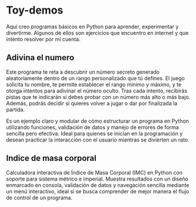 # Toy-demos
Aquí creo programas básicos en Python para aprender, experimentar y divertirme. Algunos de ellos son ejercicios que encuentro en internet y que intento resolver por mi cuenta.
## Adivina el numero

Este programa te reta a descubrir un número secreto generado aleatoriamente dentro de un rango personalizado que tú defines. El juego solicita tu nombre, te permite establecer el rango mínimo y máximo, y te otorga intentos para adivinar el número oculto. Tras cada intento, recibirás pistas que te indicarán si debes probar con un número más alto o más bajo. Además, podrás decidir si quieres volver a jugar o dar por finalizada la partida.

Es un ejemplo claro y modular de cómo estructurar un programa en Python utilizando funciones, validación de datos y manejo de errores de forma sencilla pero efectiva. Ideal para quienes se inician en la programación y desean practicar la interacción con el usuario mientras se divierten un rato.

## Indice de masa corporal
Calculadora interactiva de Índice de Masa Corporal (IMC) en Python con soporte para sistema métrico e imperial. Muestra resultados con un diseño enmarcado en consola, validación de datos y navegación sencilla mediante un menú interactivo, ideal si se busca comprender de mejor manera el flujo de control de un programa.
